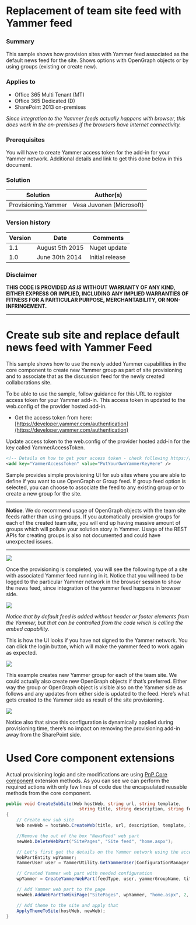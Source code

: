 # Replacement of team site feed with Yammer feed #

### Summary ###
This sample shows how provision sites with Yammer feed associated as the default news feed for the site. Shows options with OpenGraph objects or by using groups (existing or create new).

### Applies to ###
-  Office 365 Multi Tenant (MT)
-  Office 365 Dedicated (D)
-  SharePoint 2013 on-premises

*Since integration to the Yammer feeds actually happens with browser, this does work in the on-premises if the browsers have Internet connectivity.*

### Prerequisites ###
You will have to create Yammer access token for the add-in for your Yammer network. Additional details and link to get this done below in this document.

### Solution ###
Solution | Author(s)
---------| ----------
Provisioning.Yammer | Vesa Juvonen (Microsoft)

### Version history ###
Version  | Date | Comments
---------| -----| --------
1.1  | August 5th 2015 | Nuget update
1.0  | June 30th 2014 | Initial release

### Disclaimer ###
**THIS CODE IS PROVIDED *AS IS* WITHOUT WARRANTY OF ANY KIND, EITHER EXPRESS OR IMPLIED, INCLUDING ANY IMPLIED WARRANTIES OF FITNESS FOR A PARTICULAR PURPOSE, MERCHANTABILITY, OR NON-INFRINGEMENT.**


----------

# Create sub site and replace default news feed with Yammer Feed #
This sample shows how to use the newly added Yammer capabilities in the core component to create new Yammer group as part of site provisioning and to associate that as the discussion feed for the newly created collaborations site. 

To be able to use the sample, follow guidance for this URL to register access token for your Yammer add-in. This access token in updated to the web.config of the provider hosted add-in.

- Get the access token from here: [https://developer.yammer.com/authentication](https://developer.yammer.com/authentication)

Update access token to the web.config of the provider hosted add-in for the key called YammerAccessToken.
```XML
<!-- Details on how to get your access token - check following https://developer.yammer.com/authentication -->
<add key="YammerAccessToken" value="PutYourOwnYammerKeyHere" />
```

Sample provides simple provisioning UI for sub sites where you are able to define if you want to use OpenGraph or Group feed. If group feed option is selected, you can choose to associate the feed to any existing group or to create a new group for the site.


----------
**Notice**. We do recommend usage of OpenGraph objects with the team site feeds rather than using groups. If you automatically provision groups for each of the created team site, you will end up having massive amount of groups which will pollute your solution story in Yammer. Usage of the REST APIs for creating groups is also not documented and could have unexpected issues.  

----------

![](http://i.imgur.com/n7G6tUJ.png)

Once the provisioning is completed, you will see the following type of a site with associated Yammer feed running in it. Notice that you will need to be logged to the particular Yammer network in the browser session to show the news feed, since integration of the yammer feed happens in browser side. 

![](http://i.imgur.com/NH4WMdL.png)

*Notice that by default feed is added without header or footer elements from the Yammer, but that can be controlled from the code which is calling the embed capability.*

This is how the UI looks if you have not signed to the Yammer network. You can click the login button, which will make the yammer feed to work again as expected.

![](http://i.imgur.com/ITVpzXL.png)

This example creates new Yammer group for each of the team site. We could actually also create new OpenGraph objects if that’s preferred. Either way the group or OpenGraph object is visible also on the Yammer side as follows and any updates from either side is updated to the feed. Here’s what gets created to the Yammer side as result of the site provisioning. 

![](http://i.imgur.com/FwMqzxY.png)

Notice also that since this configuration is dynamically applied during provisioning time, there’s no impact on removing the provisioning add-in away from the SharePoint side.

# Used Core component extensions #

Actual provisioning logic and site modifications are using [PnP Core component](https://github.com/OfficeDev/PnP/tree/master/OfficeDevPnP.Core) extension methods. As you can see we can perform the required actions with only few lines of code due the encapsulated reusable methods from the core component.

```C#
public void CreateSubSite(Web hostWeb, string url, string template,
                            string title, string description, string feedType, string yammerGroupName)
{
    // Create new sub site
    Web newWeb = hostWeb.CreateWeb(title, url, description, template, 1033);

    //Remove the out of the box "NewsFeed" web part
    newWeb.DeleteWebPart("SitePages", "Site feed", "home.aspx");

    // Let's first get the details on the Yammer network using the access token
    WebPartEntity wpYammer;
    YammerUser user = YammerUtility.GetYammerUser(ConfigurationManager.AppSettings["YammerAccessToken"]);

    // Created Yammer web part with needed configuration
    wpYammer = CreateYammerWebPart(feedType, user, yammerGroupName, title);

    // Add Yammer web part to the page
    newWeb.AddWebPartToWikiPage("SitePages", wpYammer, "home.aspx", 2, 1, false);

    // Add theme to the site and apply that
    ApplyThemeToSite(hostWeb, newWeb);
}
```


